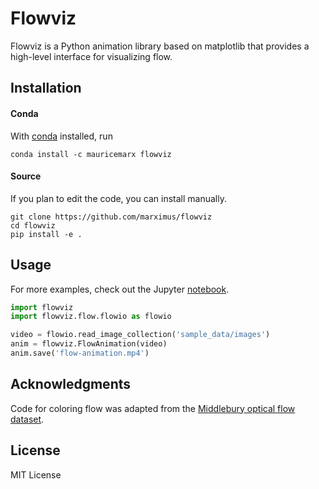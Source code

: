 # Flowviz
Flowviz is a Python animation library based on matplotlib that provides a high-level interface for visualizing flow. 

## Installation
#### Conda
With [conda](https://conda.io/docs/index.html) installed, run
```
conda install -c mauricemarx flowviz
```
#### Source
If you plan to edit the code, you can install manually.
```
git clone https://github.com/marximus/flowviz
cd flowviz
pip install -e .
```

## Usage
For more examples, check out the Jupyter [notebook](notebooks/examples.ipynb).
```python
import flowviz
import flowviz.flow.flowio as flowio

video = flowio.read_image_collection('sample_data/images')
anim = flowviz.FlowAnimation(video)
anim.save('flow-animation.mp4')
```

## Acknowledgments
Code for coloring flow was adapted from the [Middlebury optical flow dataset](vision.middlebury.edu/flow/).

## License
MIT License
